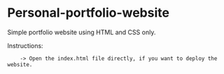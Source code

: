 # Personal-portfolio-website
Simple portfolio website using HTML and CSS only.

Instructions:

        -> Open the index.html file directly, if you want to deploy the website.
        

